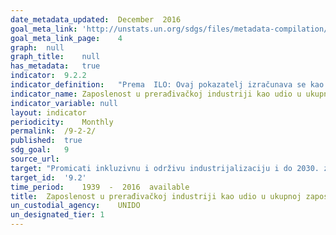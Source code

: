 ```yaml
---	
date_metadata_updated:	December  2016
goal_meta_link:	'http://unstats.un.org/sdgs/files/metadata-compilation/Metadata-Goal-9.pdf'
goal_meta_link_page:	4
graph:	null
graph_title:	null
has_metadata:	true
indicator:	9.2.2
indicator_definition:	"Prema  ILO: Ovaj pokazatelj izračunava se kao broj zaposlenih u sektoru industrije podijeljen s ukupnom zaposlenošću. Zaposlene osobe definiraju se kao sve radno sposobne osobe koje su tijekom kratkog referentnog razdoblja bile angažirane u bilo kojoj djelatnosti za proizvodnju dobara ili pružanje usluga za plaću ili dobit. Sektor industrije obuhvaća rudarstvo i vađenje, proizvodnju gradnju i javne komunalije (struju, plin i vodu). Prema UNIDO-a: Zapošljavanje se definira kao posao koji se obavlja za plaću ili dobit. Vrijednost se dobiva zbrajanjem broja zaposlenih u svim proizvodnim aktivnostima. Pokazatelj zaposlenosti u proizvodnji prikazan je u apsolutnom iznosu, kao i u odnosu na ukupnu zaposlenost."
indicator_name:	Zaposlenost u prerađivačkoj industriji kao udio u ukupnoj zaposlenosti
indicator_variable:	null
layout:	indicator
periodicity:	Monthly
permalink:	/9-2-2/
published:	true
sdg_goal:	9
source_url:	
target:	"Promicati inkluzivnu i održivu industrijalizaciju i do 2030. značajno povećati udio zaposlenosti i prerađivačke industrije u udjelu BDP-a, u skladu s nacionalnim okolnostima i udvostručiti svoj udio u najmanje razvijenim zemljama"
target_id:	'9.2'
time_period:	1939  -  2016  available
title:	Zaposlenost u prerađivačkoj industriji kao udio u ukupnoj zaposlenosti
un_custodial_agency:	UNIDO
un_designated_tier:	1
---	
```

